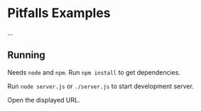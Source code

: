 # Pitfalls Examples

...

## Running

Needs `node` and `npm`. Run `npm install` to get dependencies.

Run `node server.js` or `./server.js` to start development server.

Open the displayed URL.